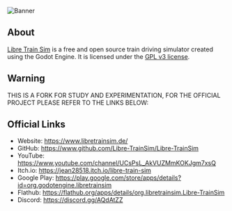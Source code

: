 ![Banner](src/Data/Misc/banner/lts_banner_both.png)

## About
[Libre Train Sim](https://libretrainsim.de) is a free and open source train driving simulator created using the Godot Engine. It is licensed under the [GPL v3 license](LICENSE).

## Warning
THIS IS A FORK FOR STUDY AND EXPERIMENTATION, FOR THE OFFICIAL PROJECT PLEASE REFER TO THE LINKS BELOW:

## Official Links

- Website: <https://www.libretrainsim.de/>
- GitHub: <https://www.github.com/Libre-TrainSim/Libre-TrainSim>
- YouTube: <https://www.youtube.com/channel/UCsPsL_AkVUZMmKOKJgm7xsQ>
- Itch.io: <https://jean28518.itch.io/libre-train-sim>
- Google Play: <https://play.google.com/store/apps/details?id=org.godotengine.libretrainsim>
- Flathub: <https://flathub.org/apps/details/org.libretrainsim.Libre-TrainSim>
- Discord: <https://discord.gg/AQdAtZZ>
